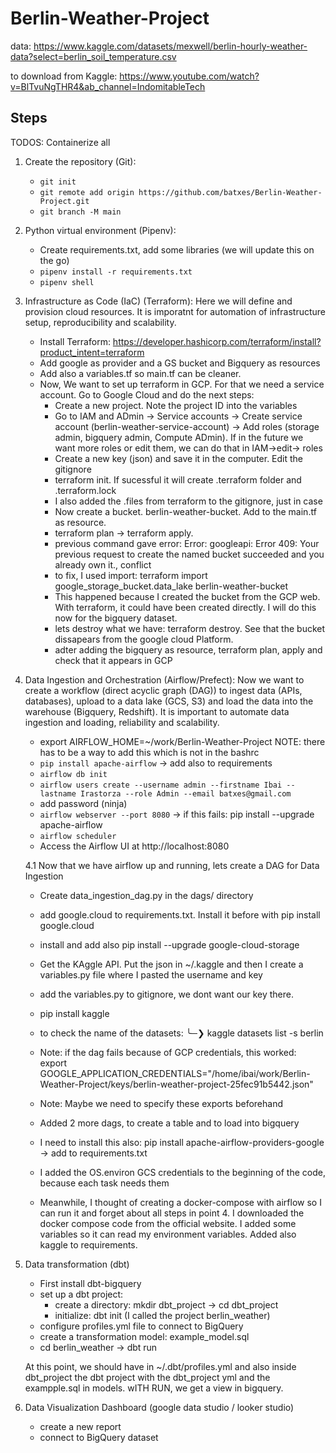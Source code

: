 # Berlin-Weather-Project

data: https://www.kaggle.com/datasets/mexwell/berlin-hourly-weather-data?select=berlin_soil_temperature.csv

to download from Kaggle: https://www.youtube.com/watch?v=BlTvuNgTHR4&ab_channel=IndomitableTech


## Steps

TODOS: Containerize all

1. Create the repository (Git):
    - `git init`
    - `git remote add origin https://github.com/batxes/Berlin-Weather-Project.git`
    - `git branch -M main`

2. Python virtual environment (Pipenv):
    - Create requirements.txt, add some libraries (we will update this on the go)
    - `pipenv install -r requirements.txt`
    - `pipenv shell`

3. Infrastructure as Code (IaC) (Terraform):
    Here we will define and provision cloud resources. It is imporatnt for automation of infrastructure setup, reproducibility and scalability.
    - Install Terraform: https://developer.hashicorp.com/terraform/install?product_intent=terraform
    - Add google as provider and a GS bucket and Bigquery as resources
    - Add also a variables.tf so main.tf can be cleaner.
    - Now, We want to set up terraform in GCP. For that we need a service account. Go to Google Cloud and do the next steps:
        - Create a new project. Note the project ID into the variables 
        - Go to IAM and ADmin -> Service accounts -> Create service account (berlin-weather-service-account) -> Add roles (storage admin, bigquery admin, Compute ADmin). If in the future we want more roles or edit them, we can do that in IAM->edit-> roles
        - Create a new key (json) and save it in the computer. Edit the gitignore
        - terraform init. If sucessful it will create .terraform folder and .terraform.lock
        - I also added the .files from terraform to the gitignore, just in case
        - Now create a bucket. berlin-weather-bucket. Add to the main.tf as resource.
        - terraform plan -> terraform apply.
        - previous command gave error: Error: googleapi: Error 409: Your previous request to create the named bucket succeeded and you already own it., conflict 
        -  to fix, I used import: terraform import google_storage_bucket.data_lake berlin-weather-bucket
        - This happened because I created the bucket from the GCP web. With terraform, it could have been created directly. I will do this now for the bigquery dataset.
        - lets destroy what we have: terraform destroy. See that the bucket dissapears from the google cloud Platform.
        - adter adding the bigquery as resource, terraform plan, apply and check that it appears in GCP
        
4. Data Ingestion and Orchestration (Airflow/Prefect): Now we want to create a workflow (direct acyclic graph (DAG)) to ingest data (APIs, databases), upload to a data lake (GCS, S3) and load the data into the warehouse (Bigquery, Redshift). It is important to automate data ingestion and loading, reliability and scalability.
    - export AIRFLOW_HOME=~/work/Berlin-Weather-Project  NOTE: there has to be a way to add this which is not in the bashrc
    - `pip install apache-airflow` -> add also to requirements
    - `airflow db init`
    - `airflow users create --username admin --firstname Ibai --lastname Irastorza --role Admin --email batxes@gmail.com`
    -  add password (ninja)
    - `airflow webserver --port 8080` -> if this fails: pip install --upgrade apache-airflow
    - `airflow scheduler`
    - Access the Airflow UI at http://localhost:8080
    
    4.1  Now that we have airflow up and running, lets create a DAG for Data Ingestion

    - Create data_ingestion_dag.py in the dags/ directory
    - add google.cloud to requirements.txt. Install it before with pip install google.cloud
    - install and add also pip install --upgrade google-cloud-storage
    - Get the KAggle API. Put the json in ~/.kaggle and then I create a variables.py file where I pasted the username and key
    - add the variables.py to gitignore, we dont want our key there.
    - pip install kaggle
    - to check the name of the datasets: ╰─❯ kaggle datasets list -s berlin                                                                                
    - Note: if the dag fails because of GCP credentials, this worked: export GOOGLE_APPLICATION_CREDENTIALS="/home/ibai/work/Berlin-Weather-Project/keys/berlin-weather-project-25fec91b5442.json"
    - Note: Maybe we need to specify these exports beforehand
    - Added 2 more dags, to create a table and to load into bigquery
    - I need to install this also: pip install apache-airflow-providers-google  -> add to requirements.txt   
    - I added the OS.environ GCS credentials to the beginning of the code, because each task needs them


    - Meanwhile, I thought of creating a docker-compose with airflow so I can run it and forget about all steps in point 4. I downloaded the docker compose code from the official website. I added some variables so it can read my environment variables. Added also kaggle to requirements.

5. Data transformation (dbt)
    - First install dbt-bigquery
    - set up a dbt project: 
        - create a directory: mkdir dbt_project -> cd dbt_project
        - initialize: dbt init (I called the project berlin_weather)
    - configure profiles.yml file to connect to BigQuery
    - create a transformation model: example_model.sql
    - cd berlin_weather -> dbt run

    At this point, we should have in ~/.dbt/profiles.yml and also inside dbt_project the dbt project with the dbt_project yml and the exampple.sql in models. wITH RUN, we get a view in bigquery.

6. Data Visualization Dashboard (google data studio / looker studio)
    - create a new report
    - connect to BigQuery dataset
    

